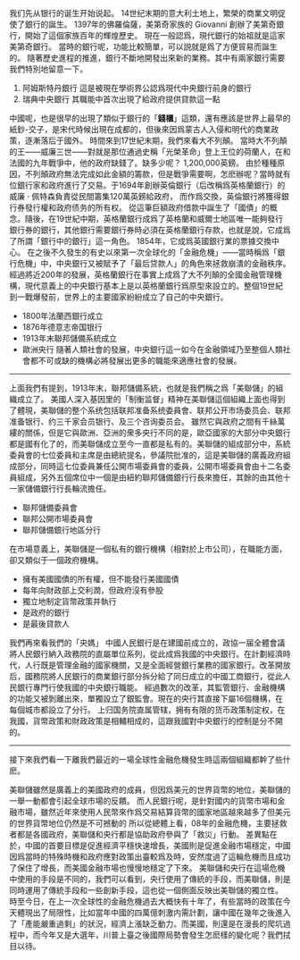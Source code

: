 我们先从银行的诞生开始说起。
14世纪末期的意大利土地上，繁榮的商業文明促使了銀行的誕生。
1397年的佛羅倫薩，美第奇家族的 Giovanni 創辦了美第奇銀行，開始了這個家族百年的輝煌歷史。
現在一般認爲，現代銀行的始祖就是這家美第奇銀行。
當時的銀行呢，功能比較簡單，可以説就是爲了方便貿易而誕生的。
隨著歷史進程的推進，銀行不斷地開發出來新的業務。其中有兩家銀行需要我們特別地留意一下。
1. 阿姆斯特丹銀行
   這是被現在學術界公認爲現代中央銀行前身的銀行
2. 瑞典中央銀行
   其職能中首次出現了給政府提供貸款這一點

中國呢，也是很早的出現了類似于銀行的「**錢櫃**」這類，還有應該是世界上最早的紙鈔-交子，是宋代時候出現在成都的，但後來因爲蒙古人入侵和明代的商業政策，逐漸落后于國外。
時間來到17世紀末期，我們來看大不列顛。
當時大不列顛的王——威廉三世——對就是那位通過史稱「光榮革命」登上王位的荷蘭人，在和法國的九年戰爭中，他的政府缺錢了。缺多少呢？ 1,200,000英鎊。
由於種種原因，不列顛政府無法完成如此金額的籌款，但是戰爭需要啊，怎麽辦呢？當時就有位銀行家和政府進行了交易。于1694年創辦英倫銀行（后改稱爲英格蘭銀行）的威廉 · 佩特森負責從民間籌集120萬英鎊給政府，
而作爲交換，英倫銀行將獲得銀行券發行權和政府债务的所有权。
從這筆巨額政府借款中誕生了「國債」的概念。隨後，在19世紀中期，英格蘭銀行成爲了英格蘭和威爾士地區唯一能夠發行銀行券的銀行，其他銀行需要銀行券時必須在英格蘭銀行存款，也就是說，它成爲了所謂「銀行中的銀行」這一角色。
1854年，它成爲英國銀行業的票據交換中心。
在之後不久發生的有史以來第一次全球化的「金融危機」——當時稱爲「銀行危機」中，中央銀行又被賦予了「最后贷款人」的角色來拯救崩潰的金融秩序。
經過將近200年的發展，英格蘭銀行在事實上成爲了大不列顛的全國金融管理機構，現代意義上的中央銀行基本上是以英格蘭銀行爲原型來設立的。整個19世紀到一戰爆發前，世界上的主要國家紛紛成立了自己的中央銀行。
- 1800年法蘭西銀行成立
- 1876年德意志帝国银行
- 1913年末聯邦儲備系統成立
- 歐洲央行
  隨著人類社會的發展，中央銀行這一如今在金融領域乃至整個人類社會都不可或缺的機構必將發展出更多的職能來適應社會的發展。

---
上面我們有提到，1913年末，聯邦儲備系統，也就是我們稱之爲「美聯儲」的組織成立了。
美國人深入基因里的「制衡监督」精神在美聯儲這個組織上面也得到了體現，美聯儲的整个系统包括联邦准备系统委員會、联邦公开市场委员会、联邦准备银行、约三千家会员银行、及三个咨询委员会。
雖然它與政府之間有千絲萬縷的關係，但是它與歐洲、亞洲的衆多央行不同的是，歐亞國家的大部分中央銀行都是國有化了的，而美聯儲成立至今一直都是私有的。美聯儲的組成部分中，系統委員會的七位委員和主席是由總統提名，參議院批准的，這是美聯儲的廣義政府組成部分，同時這七位委員兼任公開市場委員會的委員，公開市場委員會由十二名委員組成，另外五個席位中一個是由紐約聯邦儲備銀行行長來擔任，其餘的由其他十一家儲備銀行行長輪流擔任。
- 聯邦儲備委員會
- 聯邦公開市場委員會
- 聯邦儲備銀行地區分行

在市場意義上，美聯儲是一個私有的銀行機構（相對於上市公司），在職能方面，卻又類似于一個政府機構。
- 擁有美國國債的所有權，但不能發行美國國債
- 每年向財政部上交利潤，但政府沒有參股
- 獨立地制定貨幣政策并執行
- 是政府的銀行
- 是最後貸款人

我們再來看我們的「央媽」
中國人民銀行是在建國前成立的，政協一届全體會議將人民銀行納入政務院的直屬單位系列，從此成爲我國的中央銀行。在計劃經濟時代，人行既是管理金融的國家機關，又是全面經營銀行業務的國家銀行。改革開放后，國務院將人民銀行的商業銀行部分拆分給了同日成立的中國工商銀行，從此人民銀行專門行使我國的中央銀行職能。
經過數次的改革，其監管銀行、金融機構的功能又被剝離出來，單獨設立了銀監會。現在的央行其直接下屬16個機構，在每個城市都設立了分行。
上归国务院直属管辖，拥有有限的货币政策制定权，在我國，貨幣政策和財政政策是相輔相成的，這跟我國對中央銀行的控制是分不開的。

---
接下來我們看一下離我們最近的一場全球性金融危機發生時這兩個組織都幹了些什麽。

美聯儲雖然是廣義上的美國政府的成員，但因爲美元的世界貨幣的地位，美聯儲的一舉一動都會引起全球市場的反饋。
而人民銀行呢，是針對國内的貨幣市場和金融市場，雖然近年來使用人民幣來作爲交易結算貨幣的國家地區越來越多了但美元的世界貨幣地位仍然是不可撼動的
所以從總體上看，08年的金融危機，主要拯救者都是各國政府，美聯儲和央行都是協助政府參與了「救災」行動。
差異點在於，中國的首要目標是促進經濟平穩快速增長，美國則是促進金融市場穩定，中國因爲當時的特殊時機和政府應對政策出臺較爲及時，安然度過了這輪危機而且成功了保住了增長，而美國金融市場也慢慢地穩定了下來。
美聯儲和央行在這場危機中使用的手段是不同的，我們可以看到，央行使用了傳統的手段，而美聯儲，則是同時運用了傳統手段和一些創新手段，這也從一個側面反映出美聯儲的獨立性。
時至今日，在上一次全球性的金融危機過去大概快有十年了，有些當時的政策在今天體現出了局限性，比如當年中國的四萬億刺激内需計劃，讓中國在幾年之後進入了「產能嚴重過剩」的狀況，經濟上漲缺乏動力。而美國，則還是在漫長的爬坑過程中，而今年又是大選年，川普上臺之後國際局勢會發生怎麽樣的變化呢？我們拭目以待。